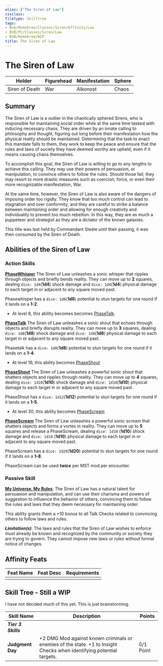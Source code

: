 ```yaml
---
alias: ["The Siren of Law"]
cssclass: 
filetype: Skilltree
tags:
- Bnb/Homebrew/Classes/Siren/Affinity/Law
- BnB/PC/Classes/Siren/Law
- BnB/Homebrew/WIP
title: The Siren of Law
---
```


# The Siren of Law

| Holder         | Figurehead | Manifestation | Sphere  |
| -------------- | ---------- | ------------- | ------- |
| Siren of Death | War        | Alkonost       | Chaos |

## Summary

The Siren of Law is a outlier in the chaotically sphered Sirens, who is responsible for maintaining social order while at the same time tasked with inducing necessary chaos. They are driven by an innate calling to philosophy and thought, figuring out long before their manifestation how the physical reality should be maintained. Determining that the task to enact this mandate falls to them, they work to keep the peace and ensure that the rules and laws of society they have deemed worthy are upheld, even if it means causing chaos themselves.

To accomplish this goal, the Siren of Law is willing to go to any lengths to achieve this calling. They may use their powers of persuasion, or manipulation, to convince others to follow the rules. Should those fail,  they may resort to more drastic measures such as coercion, force, or even their more recognizable manifestation, War.

At the same time, however, the Siren of Law is also aware of the dangers of imposing order too rigidly. They know that too much control can lead to stagnation and over conformity, and they are careful to strike a balance between maintaining order and allowing for enough creativity and individuality to prevent too much rebellion. In this way, they are as much a puppeteer and strategist as they are a dictator of the known galaxies.

This title was last held by Commandant Steele until their passing, it was then consumed by the Siren of Death.

## Abilities of the Siren of Law

### Action Skills
**[PhaseWhisper](ActionSkill/PhaseWhisper.md)**
The Siren of Law unleashes a sonic whisper that ripples through objects and briefly bends reality. They can move up to **2** squares, dealing `dice: 1d4`(**1d4**) shock damage and `dice: 1d4`(**1d4**) physical damage to each target in or adjacent to any square moved past.

Phasewhisper has a `dice: 1d6`(**1d6**) potential to stun targets for one round if it lands on a **1-2**.

- At level 8, this ability becomes becomes [PhaseTalk](ActionSkill/PhaseTalk.md).

**[PhaseTalk](ActionSkill/PhaseTalk.md)**
The Siren of Law unleashes a sonic shout that echoes through objects and briefly disrupts reality. They can move up to **3** squares, dealing `dice: 1d8`(**1d8**) shock damage and `dice: 1d8`(**1d8**) physical damage to each target in or adjacent to any square moved past.

Phasetalk has a `dice: 1d8`(**1d8**) potential to stun targets for one round if it lands on a **1-4**.

- At level 16, this ability becomes [PhaseShout](ActionSkill/PhaseShout.md)


**[PhaseShout](ActionSkill/PhaseShout.md)**
The Siren of Law unleashes a powerful sonic shout that shatters objects and ripples through reality. They can move up to **4** squares, dealing `dice: 1d10`(**1d10**) shock damage and `dice: 1d10`(**1d10**) physical damage to each target in or adjacent to any square moved past.

PhaseShout has a `dice: 1d12`(**1d12**) potential to stun targets for one round if it lands on a **1-5**.

- At level 30, this ability becomes [PhaseScream](ActionSkill/PhaseScream.md)

**[PhaseScream](ActionSkill/PhaseScream.md)**
The Siren of Law unleashes a powerful sonic scream that shatters objects and forms a vortex in reality. They can move up to **5** squares and release a PhaseScream, dealing `dice: 1d10` (**1d10**) shock damage and `dice: 1d10` (**1d10**) physical damage to each target in or adjacent to any square moved past.

PhaseScream has a `dice: 1d20`(**1d20**) potential to stun targets for one round if it lands on a **1-8**.

PhaseScream can be used ***twice*** per MST mod per encounter.

### Passive Skill
**[My Universe, My Rules](PassiveSkill/My-Universe-My-Rules.md)**: The Siren of Law has a natural talent for persuasion and manipulation, and can use their charisma and powers of suggestion to influence the behavior of others, convincing them to follow the rules and laws that they deem necessary for maintaining order. 

This ability grants them a +10 bonus to all Talk Checks related to convincing others to follow laws and rules.

***Limitation(s)***: The laws and rules that the Siren of Law wishes to enforce must already be known and recognized by the community or society they are trying to govern. They cannot impose new laws or rules without formal notice of changes.

## Affinity Feats

| Feat Name | Feat Desc | Requirements |
| --------- | --------- | ------------ |
|           |           |              |

## Skill Tree - Still a WIP

I have not decided much of this yet. This is just brainstorming.

| Skill Name       | Description | Points |
| ---------------- | ----------- | ------ |
| ***Tier 3 Skills***                 |             |        |
| **Judgment Day** | +2 DMG Mod against known criminals or enemies of the state. +1 to Insight Checks when identifying potential targets.           | 0/1 Point       |